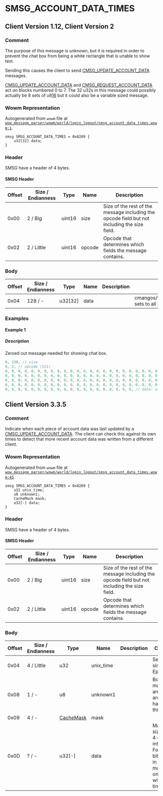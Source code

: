 # SMSG_ACCOUNT_DATA_TIMES

## Client Version 1.12, Client Version 2

### Comment

The purpose of this message is unknown, but it is required in order to prevent the chat box from being a white rectangle that is unable to show text.

Sending this causes the client to send [CMSG_UPDATE_ACCOUNT_DATA](./cmsg_update_account_data.md) messages.

[CMSG_UPDATE_ACCOUNT_DATA](./cmsg_update_account_data.md) and [CMSG_REQUEST_ACCOUNT_DATA](./cmsg_request_account_data.md) act on blocks numbered 0 to 7. The 32 u32s in this message could possibly actually be 8 sets of u8[16](./16.md) but it could also be a variable sized message.

### Wowm Representation

Autogenerated from `wowm` file at [`wow_message_parser/wowm/world/login_logout/smsg_account_data_times.wowm:1`](https://github.com/gtker/wow_messages/tree/main/wow_message_parser/wowm/world/login_logout/smsg_account_data_times.wowm#L1).
```rust,ignore
smsg SMSG_ACCOUNT_DATA_TIMES = 0x0209 {
    u32[32] data;
}
```
### Header

SMSG have a header of 4 bytes.

#### SMSG Header

| Offset | Size / Endianness | Type   | Name   | Description |
| ------ | ----------------- | ------ | ------ | ----------- |
| 0x00   | 2 / Big           | uint16 | size   | Size of the rest of the message including the opcode field but not including the size field.|
| 0x02   | 2 / Little        | uint16 | opcode | Opcode that determines which fields the message contains.|

### Body

| Offset | Size / Endianness | Type | Name | Description | Comment |
| ------ | ----------------- | ---- | ---- | ----------- | ------- |
| 0x04 | 128 / - | u32[32] | data |  | cmangos/vmangos/mangoszero sets to all zeros |

### Examples

#### Example 1

##### Description

Zeroed out message needed for showing chat box.

```c
0, 130, // size
9, 2, // opcode (521)
0, 0, 0, 0, 0, 0, 0, 0, 0, 0, 0, 0, 0, 0, 0, 0, 0, 0, 0, 0, 0, 0, 0, 0, 0, 0, 0, 
0, 0, 0, 0, 0, 0, 0, 0, 0, 0, 0, 0, 0, 0, 0, 0, 0, 0, 0, 0, 0, 0, 0, 0, 0, 0, 0, 
0, 0, 0, 0, 0, 0, 0, 0, 0, 0, 0, 0, 0, 0, 0, 0, 0, 0, 0, 0, 0, 0, 0, 0, 0, 0, 0, 
0, 0, 0, 0, 0, 0, 0, 0, 0, 0, 0, 0, 0, 0, 0, 0, 0, 0, 0, 0, 0, 0, 0, 0, 0, 0, 0, 
0, 0, 0, 0, 0, 0, 0, 0, 0, 0, 0, 0, 0, 0, 0, 0, 0, 0, 0, 0, // data: u32[32]
```
## Client Version 3.3.5

### Comment

Indicate when each piece of account data was last updated by a [CMSG_UPDATE_ACCOUNT_DATA](./cmsg_update_account_data.md). The client can check this against its own times to detect that more recent account data was written from a different client.

### Wowm Representation

Autogenerated from `wowm` file at [`wow_message_parser/wowm/world/login_logout/smsg_account_data_times.wowm:45`](https://github.com/gtker/wow_messages/tree/main/wow_message_parser/wowm/world/login_logout/smsg_account_data_times.wowm#L45).
```rust,ignore
smsg SMSG_ACCOUNT_DATA_TIMES = 0x0209 {
    u32 unix_time;
    u8 unknown1;
    CacheMask mask;
    u32[-] data;
}
```
### Header

SMSG have a header of 4 bytes.

#### SMSG Header

| Offset | Size / Endianness | Type   | Name   | Description |
| ------ | ----------------- | ------ | ------ | ----------- |
| 0x00   | 2 / Big           | uint16 | size   | Size of the rest of the message including the opcode field but not including the size field.|
| 0x02   | 2 / Little        | uint16 | opcode | Opcode that determines which fields the message contains.|

### Body

| Offset | Size / Endianness | Type | Name | Description | Comment |
| ------ | ----------------- | ---- | ---- | ----------- | ------- |
| 0x04 | 4 / Little | u32 | unix_time |  | Seconds since Unix Epoch |
| 0x08 | 1 / - | u8 | unknown1 |  | Both mangostwo and arcemu hardcode this to 1 |
| 0x09 | 4 / - | [CacheMask](cachemask.md) | mask |  |  |
| 0x0D | ? / - | u32[-] | data |  | Maximum size is 32 4-bit integers. For every bit that is 1 in the mask, write one u32 with the time |

